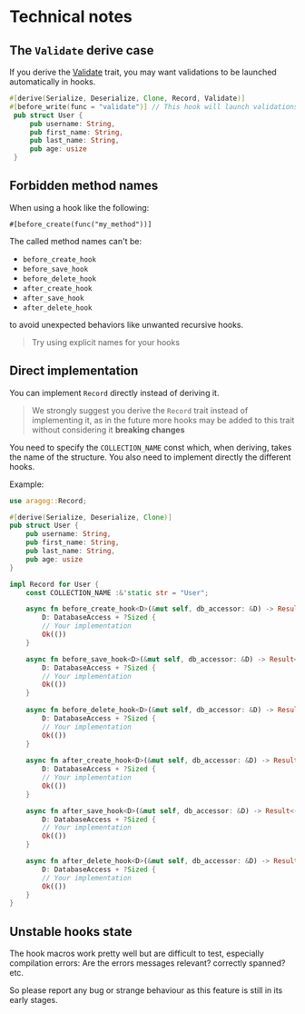 # Technical notes

## The `Validate` derive case

If you derive the [Validate](../validate_trait/index.md) trait, you may want validations to be launched automatically in hooks.

```rust
#[derive(Serialize, Deserialize, Clone, Record, Validate)]
#[before_write(func = "validate")] // This hook will launch validations before `create` and `save`
 pub struct User {
     pub username: String,
     pub first_name: String,
     pub last_name: String,
     pub age: usize
 }
```

## Forbidden method names

When using a hook like the following:

`#[before_create(func("my_method"))]`

The called method names can't be: 

- `before_create_hook`
- `before_save_hook`
- `before_delete_hook`
- `after_create_hook`
- `after_save_hook`
- `after_delete_hook`

to avoid unexpected behaviors like unwanted recursive hooks.

> Try using explicit names for your hooks

## Direct implementation

You can implement `Record` directly instead of deriving it.

> We strongly suggest you derive the `Record` trait instead of implementing it,
as in the future more hooks may be added to this trait without considering it **breaking changes**

You need to specify the `COLLECTION_NAME` const which, when deriving, takes the name of the structure.
You also need to implement directly the different hooks.

Example:
```rust
use aragog::Record;

#[derive(Serialize, Deserialize, Clone)]
pub struct User {
    pub username: String,
    pub first_name: String,
    pub last_name: String,
    pub age: usize
}

impl Record for User {
    const COLLECTION_NAME :&'static str = "User";

    async fn before_create_hook<D>(&mut self, db_accessor: &D) -> Result<(), Error> where
        D: DatabaseAccess + ?Sized {
        // Your implementation
        Ok(())
    }

    async fn before_save_hook<D>(&mut self, db_accessor: &D) -> Result<(), Error> where
        D: DatabaseAccess + ?Sized {
        // Your implementation
        Ok(())
    }
    
    async fn before_delete_hook<D>(&mut self, db_accessor: &D) -> Result<(), Error> where
        D: DatabaseAccess + ?Sized {
        // Your implementation
        Ok(())
    }
    
    async fn after_create_hook<D>(&mut self, db_accessor: &D) -> Result<(), Error> where
        D: DatabaseAccess + ?Sized {
        // Your implementation
        Ok(())
    }

    async fn after_save_hook<D>(&mut self, db_accessor: &D) -> Result<(), Error> where
        D: DatabaseAccess + ?Sized {
        // Your implementation
        Ok(())
    }

    async fn after_delete_hook<D>(&mut self, db_accessor: &D) -> Result<(), Error> where
        D: DatabaseAccess + ?Sized {
        // Your implementation
        Ok(())
    }
}
```

## Unstable hooks state

The hook macros work pretty well but are difficult to test, especially compilation errors:
Are the errors messages relevant? correctly spanned? etc.

So please report any bug or strange behaviour as this feature is still in its early stages.